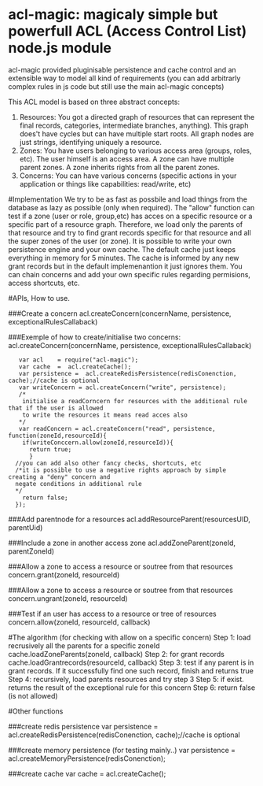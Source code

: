 # acl-magic: magicaly simple but powerfull ACL (Access Control List) node.js module

acl-magic provided  pluginisable persistence and cache control and an extensible way to  model all kind of requirements (you can add arbitrarly complex rules in js code but still use the main acl-magic concepts)

This ACL model is based on three abstract concepts:
  1. Resources: You got a directed graph of resources that can represent the final records, categories, intermediate branches, anything). This graph does't have cycles but can have multiple start roots. All graph nodes are just strings, identifying uniquely a resource.
  2. Zones:  You have users belonging to various access area (groups, roles, etc). The user himself is an access area. A zone can have multiple parent zones. A zone inherits rights from all the parent zones.
  3. Concerns: You can have various concerns (specific actions in your application or things like capabilities: read/write, etc)

#Implementation
 We try to be as fast as possbile and  load things from the database as lazy as possible (only when required).
 The  "allow" function  can test  if a zone (user or role, group,etc) has acces on a specific resource or a specific part of a resource graph.  Therefore, we load only the parents of that resource and try to find grant records specific for that resource and all the super zones of the  user (or zone).
 It is possible to write your own persistence engine and your own cache. The default cache just keeps everything in memory for 5 minutes. The cache is informed by any new grant records but in the default implemenantion it just ignores them.  You can chain concerns and add your own specific rules regarding permisions, access shortcuts, etc.  

#APIs, How to use.

###Create a concern
  acl.createConcern(concernName, persistence, exceptionalRulesCallaback)

  
###Exemple of how to create/initialise two concerns:
  acl.createConcern(concernName, persistence, exceptionalRulesCallaback)

       var acl    = require("acl-magic");
       var cache  =  acl.createCache();
       var persistence =  acl.createRedisPersistence(redisConenction, cache);//cache is optional
       var writeConcern = acl.createConcern("write", persistence);
       /*
        initialise a readCorncern for resources with the additional rule that if the user is allowed 
        to write the resources it means read acces also
       */
       var readConcern = acl.createConcern("read", persistence, function(zoneId,resourceId){
        if(writeConccern.allow(zoneId,resourceId)){
          return true;
          }
      //you can add also other fancy checks, shortcuts, etc
      /*it is possible to use a negative rights approach by simple creating a "deny" concern and 
      negate conditions in additional rule
      */
        return false;
      });
  

###Add parentnode for a resources
      acl.addResourceParent(resourcesUID, parentUid)

###Include a zone in another access zone
      acl.addZoneParent(zoneId, parentZoneId)

###Allow a zone to access a resource or soutree from that resources
     concern.grant(zoneId, resourceId)

###Allow a zone to access a resource or soutree from that resources
     concern.ungrant(zoneId, resourceId)

  
###Test if an user has access to a resource or tree of resources
      concern.allow(zoneId, resourceId, callback)

  
#The algorithm (for checking with allow on a specific concern)
       Step 1: load recrusively all the parents for a specific zoneId 
            cache.loadZoneParents(zoneId, callback)
       Step 2: for grant records
            cache.loadGrantrecords(resourceId, callback)
       Step 3: test if any parent is in grant records. If it successfully find one such record, finish and returns true
       Step 4: recursively, load parents resources and try step 3
       Step 5: if exist. returns the result of the exceptional rule for this concern
       Step 6: return false (is not allowed)
 
 
#Other functions

###create redis persistence
      var persistence =  acl.createRedisPersistence(redisConenction, cache);//cache is optional
      
###create memory persistence (for testing mainly..)
      var persistence =  acl.createMemoryPersistence(redisConenction);
      
###create cache
      var cache  =  acl.createCache();
      
 
